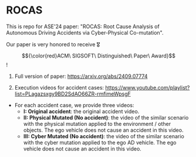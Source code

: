 # ROCAS

This is repo for ASE'24 paper: "ROCAS: Root Cause Analysis of Autonomous Driving Accidents via Cyber-Physical Co-mutation". 

Our paper is very honored to receive 🎖 $${\color{red}ACM\ SIGSOFT\ Distinguished\ Paper\ Award}$$ !

1. Full version of paper: https://arxiv.org/abs/2409.07774

2. Execution videos for accident cases: https://www.youtube.com/playlist?list=PLagazsxgy9BD2SdAO66ZR-rmfimeWpsgF

- For each accident case, we provide three videos:
  - **I: Original accident**: the original accident video.
  - **II: Physical Mutated (No accident)**: the video of the similar scenario with the physical mutation applied to the environment / other objects. The ego vehicle does not cause an accident in this video.
  - **III: Cyber Mutated (No accident)**: the video of the similar scenario with the cyber mutation applied to the ego AD vehicle. The ego vehicle does not cause an accident in this video.
 
